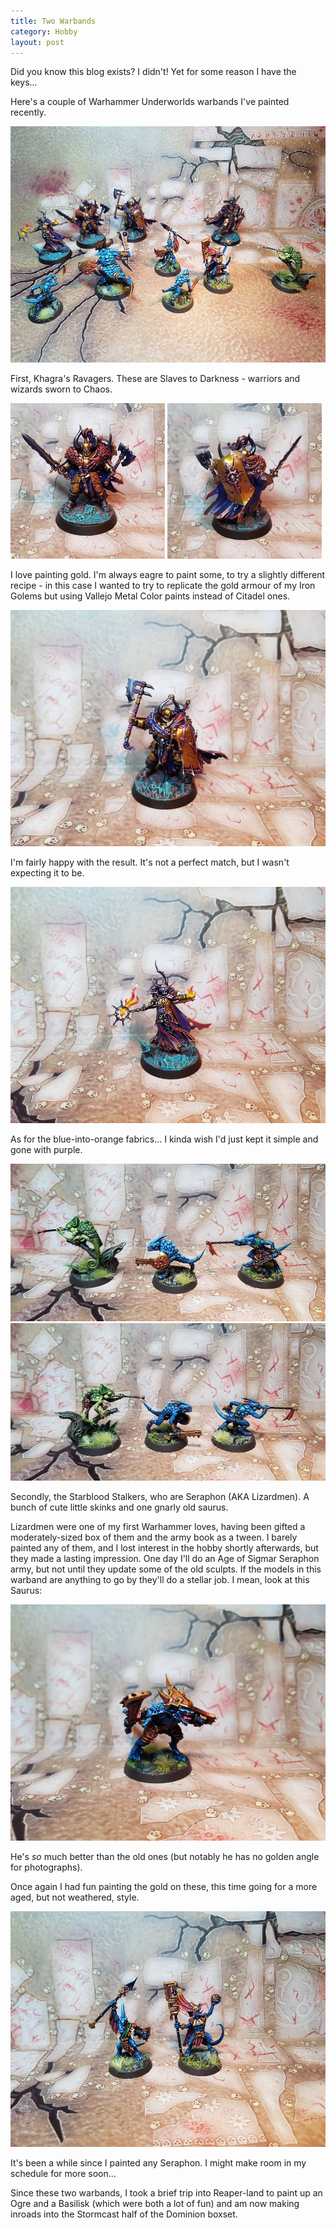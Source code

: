 ```yaml
---
title: Two Warbands
category: Hobby
layout: post
---
```


Did you know this blog exists? I didn't! Yet for some reason I have the keys...

Here's a couple of Warhammer Underworlds warbands I've painted recently.

![](/images/hobby/2021/07/fight.jpg)

First, Khagra's Ravagers. These are Slaves to Darkness - warriors and wizards sworn to Chaos.

<img src="/images/hobby/2021/07/chaos-warrior-1-front.jpg" width="49%" style="display:inline;"/>
<img src="/images/hobby/2021/07/chaos-warrior-1-back.jpg" width="49%" style="display:inline;"/>

I love painting gold. I'm always eagre to paint some, to try a slightly different recipe - in this case I wanted to try to replicate the gold armour of my Iron Golems but using Vallejo Metal Color paints instead of Citadel ones. 

![](/images/hobby/2021/07/chaos-warrior-2.jpg)

I'm fairly happy with the result. It's not a perfect match, but I wasn't expecting it to be.

![](/images/hobby/2021/07/sorceress.jpg)

As for the blue-into-orange fabrics... I kinda wish I'd just kept it simple and gone with purple.

![](/images/hobby/2021/07/skinks-left.jpg)
![](/images/hobby/2021/07/skinks-right.jpg)

Secondly, the Starblood Stalkers, who are Seraphon (AKA Lizardmen). A bunch of cute little skinks and one gnarly old saurus.

Lizardmen were one of my first Warhammer loves, having been gifted a moderately-sized box of them and the army book as a tween. I barely painted any of them, and I lost interest in the hobby shortly afterwards, but they made a lasting impression. One day I'll do an Age of Sigmar Seraphon army, but not until they update some of the old sculpts. If the models in this warband are anything to go by they'll do a stellar job. I mean, look at this Saurus:

![](/images/hobby/2021/07/oldblood.jpg)

He's *so* much better than the old ones (but notably he has no golden angle for photographs).

Once again I had fun painting the gold on these, this time going for a more aged, but not weathered, style.

![](/images/hobby/2021/07/skinks-leaders.jpg)

It's been a while since I painted any Seraphon. I might make room in my schedule for more soon...

Since these two warbands, I took a brief trip into Reaper-land to paint up an Ogre and a Basilisk (which were both a lot of fun) and am now making inroads into the Stormcast half of the Dominion boxset.
